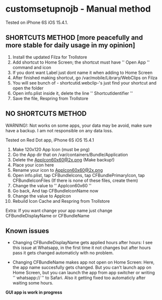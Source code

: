# customsetupnojb - Manual method

Tested on iPhone 6S iOS 15.4.1. 

## SHORTCUTS METHOD [more peacefully and more stable for daily usage in my opinion]


1. Install the updated Filza for Trollstore
2. Add shortcut to Home Screen; the shortcut must have '' Open App '' command and icon
3. If you dont want Label just dont name it when adding to Home Screen
4. After finished making shortcut, go /var/mobile/Library/WebClips on Filza
5. You will see bunch of - shortcutid.webclip-'s just find your shortcut and open the folder
6. Open info.plist inside it, delete the line '' ShortcutIdentifier ''
7. Save the file, Respring from Trollstore





## NO SHORTCUTS METHOD

WARNING!: Not works on some apps, your data may be avoid, make sure have a backup. I am not responsible on any data loss.



Tested on Red Dot app, iPhone 6S iOS 15.4.1



1. Make 120x120 App Icon (must be png)
2. Go the App dir that on /var/containers/Bundle/Application
3. Delete the AppIcon60x60@2x.png (Make backup!)
4. Place your icon here
5. Rename your icon to AppIcon60x60@2x.png
6. Open info.plist, tap CFBundleIcons, tap CFBundlePrimaryIcon, tap CFBundleIconFiles (If there is none of these files, create them)
7. Change the value to '' AppIcon60x60 ''
8. Go back, And tap CFBundleIconName now
9. Change the value to AppIcon
10. Rebuild Icon Cache and Respring from Trollstore

Extra: If you want change your app name just change CFBundleDisplayName or CFBundleName

## Known issues ##

- Changing CFBundleDisplayName gets applied hours after hours: I see this issue at Whatsapp, in the first time it not changes but after hours pass it gets changed automaticly with no problem.

- Changing CFBundleName makes app not open on Home Screen: Here, the app name succesfully gets changed. But you can't launch app on Home Screen, but you can launch the app from app switcher or writing '' whatsapp:// '' to Safari. Also it getting fixed too automaticly after waiting some hours.

**GUI app is work in progress**
